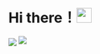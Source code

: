 # Hi there！<img src = "https://raw.githubusercontent.com/MartinHeinz/MartinHeinz/master/wave.gif" width = "30px">
<img align="center" src="https://github-readme-stats.vercel.app/api/top-langs/?username=KogaYamada&theme=<THEME_NAME>" />
<img src="https://github-readme-stats.vercel.app/api?username=KogaYamada&show_icons=true&theme=radical" />
<!--
**KogaYamada/KogaYamada** is a ✨ _special_ ✨ repository because its `README.md` (this file) appears on your GitHub profile.

Here are some ideas to get you started:

- 🔭 I’m currently working on ...
- 🌱 I’m currently learning ...
- 👯 I’m looking to collaborate on ...
- 🤔 I’m looking for help with ...
- 💬 Ask me about ...
- 📫 How to reach me: ...
- 😄 Pronouns: ...
- ⚡ Fun fact: ...
-->
